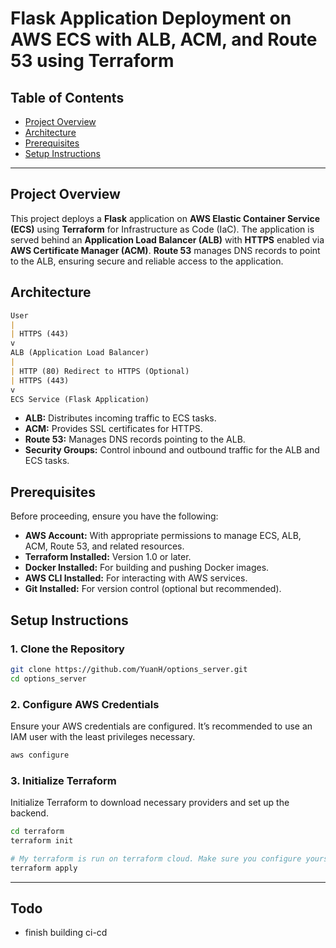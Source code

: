 # Flask Application Deployment on AWS ECS with ALB, ACM, and Route 53 using Terraform

## Table of Contents

- [Project Overview](#project-overview)
- [Architecture](#architecture)
- [Prerequisites](#prerequisites)
- [Setup Instructions](#setup-instructions)

---

## Project Overview

This project deploys a **Flask** application on **AWS Elastic Container Service (ECS)** using **Terraform** for Infrastructure as Code (IaC). The application is served behind an **Application Load Balancer (ALB)** with **HTTPS** enabled via **AWS Certificate Manager (ACM)**. **Route 53** manages DNS records to point to the ALB, ensuring secure and reliable access to the application.

## Architecture

```markdown
User
|
| HTTPS (443)
v
ALB (Application Load Balancer)
|
| HTTP (80) Redirect to HTTPS (Optional)
| HTTPS (443)
v
ECS Service (Flask Application)
```

- **ALB:** Distributes incoming traffic to ECS tasks.
- **ACM:** Provides SSL certificates for HTTPS.
- **Route 53:** Manages DNS records pointing to the ALB.
- **Security Groups:** Control inbound and outbound traffic for the ALB and ECS tasks.

## Prerequisites

Before proceeding, ensure you have the following:

- **AWS Account:** With appropriate permissions to manage ECS, ALB, ACM, Route 53, and related resources.
- **Terraform Installed:** Version 1.0 or later.
- **Docker Installed:** For building and pushing Docker images.
- **AWS CLI Installed:** For interacting with AWS services.
- **Git Installed:** For version control (optional but recommended).

## Setup Instructions

### 1. Clone the Repository

```bash
git clone https://github.com/YuanH/options_server.git
cd options_server
```

### 2. Configure AWS Credentials

Ensure your AWS credentials are configured. It’s recommended to use an IAM user with the least privileges necessary.

```bash
aws configure
```

### 3. Initialize Terraform

Initialize Terraform to download necessary providers and set up the backend.

```bash
cd terraform
terraform init

# My terraform is run on terraform cloud. Make sure you configure yours
terraform apply
```

---

## Todo

- finish building ci-cd